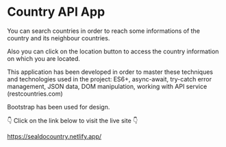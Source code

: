 # Country API App

You can search countries in order to reach some informations of the country and its neighbour countries.

Also you can click on the location button to access the country information on which you are located.

This application has been developed in order to master these techniques and technologies used in the project:
ES6+, async-await, try-catch error management, JSON data, DOM manipulation, working with API service (restcountries.com)

Bootstrap has been used for design.


👇 Click on the link below to visit the live site 👇

https://sealdocountry.netlify.app/